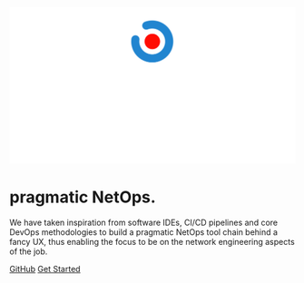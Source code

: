 ![logo](_media/logo.svg ':size=300')

# pragmatic NetOps.

We have taken inspiration from software IDEs, CI/CD pipelines and core DevOps methodologies to build a pragmatic NetOps tool chain behind a fancy UX, thus enabling the focus to be on the network engineering aspects of the job.

[GitHub](https://github.com/zebbra/neops-core/)
[Get Started](installation.md#getting-started)
